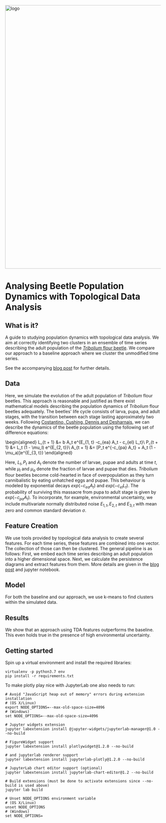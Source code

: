 <img src="https://www.giotto.ai/static/vector/logo.svg" alt="logo" width="850"/>

# Analysing Beetle Population Dynamics with Topological Data Analysis

## What is it?
A guide to studying population dynamics with topological data analysis. We aim at correctly
identifying two clusters in an ensemble of time series describing the adult population of the 
[_Tribolium_ flour beetle](https://en.wikipedia.org/wiki/Red_flour_beetle). We compare our approach to a 
baseline approach where we cluster the unmodified time series.

See the accompanying [blog post](https://towardsdatascience.com/the-shape-of-population-dynamics-ba70f253919f) 
for further details.

## Data
Here, we simulate the evolution of the adult population of _Tribolium_ flour beetles. This approach is reasonable and justified as there exist mathematical models describing the population dynamics of _Tribolium_ flour beetles adequately. The beetles' life cycle consists of larva, pupa, and adult stages, with the transition between each stage lasting approximately two weeks. Following <a href="https://www.nature.com/articles/375227a0">Costantino, Cushing, Dennis and Desharnais</a>, we can describe the dynamics of the beetle population using the following set of difference equations:

\begin{aligned}
    L_{t + 1} &= b A_t e^{E_{1, t} -c_{ea} A_t - c_{el} L_t}\\
    P_{t + 1} &= L_t (1 - \mu_l) e^{E_{2, t}}\\
    A_{t + 1} &= [P_t e^{-c_{pa} A_t} + A_t (1 - \mu_a)]e^{E_{3, t}}
\end{aligned}

Here, $L_t, P_t$ and $A_t$ denote the number of larvae, pupae and adults at time $t$, while $\mu_l$ and $\mu_a$ denote the fraction of larvae and pupae that dies. _Tribolium_ flour beetles become cold-hearted in face of overpopulation as they turn cannibalistic by eating unhatched eggs and pupae. This behaviour is modeled by exponential decays $exp(-c_{ea}A_t)$ and $exp(-c_{el}L_t)$. The probability of surviving this massacre from pupa to adult stage is given by $exp(-c_{pa}A_t)$. To incorporate, for example, environmental uncertainty, we include multivariate normally distributed noise $E_{1, t}, E_{2, t}$ and $E_{3, t}$ with mean zero and common standard deviation $\sigma$.

## Feature Creation
We use tools provided by topological data analysis to create several features. For each time series, these features are combined into one vector. The collection of those can then be clustered. The general pipeline is as follows: First, we embed each time series describing an adult population into a higher dimensional space. Next, we calculate the persistence diagrams and extract features from them. More details are given in the [blog post](https://towardsdatascience.com/the-shape-of-population-dynamics-ba70f253919f) and jupyter notebook.

## Model
For both the baseline and our approach, we use k-means to find clusters within the simulated data.

## Results
We show that an approach using TDA features outperforms the baseline. This even holds true in the presence of high environmental uncertainty.

## Getting started
Spin up a virtual environment and install the required libraries:

```
virtualenv -p python3.7 env
pip install -r requirements.txt
```

To make plotly play nice with JupyterLab one also needs to run:

```
# Avoid "JavaScript heap out of memory" errors during extension installation
# (OS X/Linux)
export NODE_OPTIONS=--max-old-space-size=4096
# (Windows)
set NODE_OPTIONS=--max-old-space-size=4096

# Jupyter widgets extension
jupyter labextension install @jupyter-widgets/jupyterlab-manager@1.0 --no-build

# FigureWidget support
jupyter labextension install plotlywidget@1.2.0 --no-build

# and jupyterlab renderer support
jupyter labextension install jupyterlab-plotly@1.2.0 --no-build

# JupyterLab chart editor support (optional)
jupyter labextension install jupyterlab-chart-editor@1.2 --no-build

# Build extensions (must be done to activate extensions since --no-build is used above)
jupyter lab build

# Unset NODE_OPTIONS environment variable
# (OS X/Linux)
unset NODE_OPTIONS
# (Windows)
set NODE_OPTIONS=
```
